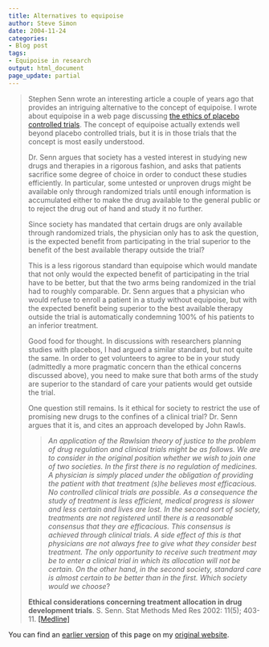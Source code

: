 ```yaml
---
title: Alternatives to equipoise
author: Steve Simon
date: 2004-11-24
categories:
- Blog post
tags:
- Equipoise in research
output: html_document
page_update: partial
---
```

> Stephen Senn wrote an interesting article a couple of years ago that
> provides an intriguing alternative to the concept of equipoise. I
> wrote about equipoise in a web page discussing [the ethics of placebo
> controlled trials](../plan/placebo.asp). The concept of equipoise
> actually extends well beyond placebo controlled trials, but it is in
> those trials that the concept is most easily understood.
>
> Dr. Senn argues that society has a vested interest in studying new
> drugs and therapies in a rigorous fashion, and asks that patients
> sacrifice some degree of choice in order to conduct these studies
> efficiently. In particular, some untested or unproven drugs might be
> available only through randomized trials until enough information is
> accumulated either to make the drug available to the general public or
> to reject the drug out of hand and study it no further.
>
> Since society has mandated that certain drugs are only available
> through randomized trials, the physician only has to ask the question,
> is the expected benefit from participating in the trial superior to
> the benefit of the best available therapy outside the trial?
>
> This is a less rigorous standard than equipoise which would mandate
> that not only would the expected benefit of participating in the trial
> have to be better, but that the two arms being randomized in the trial
> had to roughly comparable. Dr. Senn argues that a physician who would
> refuse to enroll a patient in a study without equipoise, but with the
> expected benefit being superior to the best available therapy outside
> the trial is automatically condemning 100% of his patients to an
> inferior treatment.
>
> Good food for thought. In discussions with researchers planning
> studies with placebos, I had argued a similar standard, but not quite
> the same. In order to get volunteers to agree to be in your study
> (admittedly a more pragmatic concern than the ethical concerns
> discussed above), you need to make sure that both arms of the study
> are superior to the standard of care your patients would get outside
> the trial.
>
> One question still remains. Is it ethical for society to restrict the
> use of promising new drugs to the confines of a clinical trial? Dr.
> Senn argues that it is, and cites an approach developed by John Rawls.
>
> > *An application of the Rawlsian theory of justice to the problem of
> > drug regulation and clinical trials might be as follows. We are to
> > consider in the original position whether we wish to join one of two
> > societies. In the first there is no regulation of medicines. A
> > physician is simply placed under the obligation of providing the
> > patient with that treatment (s)he believes most efficacious. No
> > controlled clinical trials are possible. As a consequence the study
> > of treatment is less efficient, medical progress is slower and less
> > certain and lives are lost. In the second sort of society,
> > treatments are not registered until there is a reasonable consensus
> > that they are efficacious. This consensus is achieved through
> > clinical trials. A side effect of this is that physicians are not
> > always free to give what they consider best treatment. The only
> > opportunity to receive such treatment may be to enter a clinical
> > trial in which its allocation will not be certain. On the other
> > hand, in the second society, standard care is almost certain to be
> > better than in the first. Which society would we choose*?
>
> **Ethical considerations concerning treatment allocation in drug
> development trials**. S. Senn. Stat Methods Med Res 2002: 11(5);
> 403-11.
> [\[Medline\]](http://www.ncbi.nlm.nih.gov/entrez/query.fcgi?cmd=retrieve&db=pubmed&list_uids=12357586&dopt=Abstract)

You can find an [earlier version](http://www.pmean.com/04/EquipoiseAlternatives.html) of this page on my [original website](http://www.pmean.com/original_site.html).
